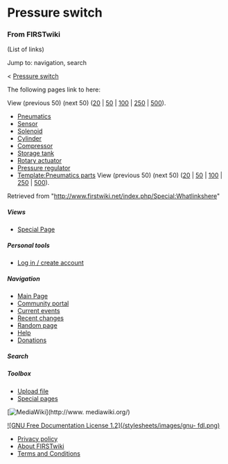# Pressure switch

### From FIRSTwiki

(List of links)

Jump to: navigation, search

&lt; [Pressure switch](/index.php?title=Pressure_switch&redirect=no "Pressure
switch" )  

The following pages link to here:

View (previous 50) (next 50)
([20](/index.php?title=Special:Whatlinkshere/Pressure_switch&limit=20&from=0
"Special:Whatlinkshere/Pressure switch" ) |
[50](/index.php?title=Special:Whatlinkshere/Pressure_switch&limit=50&from=0
"Special:Whatlinkshere/Pressure switch" ) |
[100](/index.php?title=Special:Whatlinkshere/Pressure_switch&limit=100&from=0
"Special:Whatlinkshere/Pressure switch" ) |
[250](/index.php?title=Special:Whatlinkshere/Pressure_switch&limit=250&from=0
"Special:Whatlinkshere/Pressure switch" ) |
[500](/index.php?title=Special:Whatlinkshere/Pressure_switch&limit=500&from=0
"Special:Whatlinkshere/Pressure switch" )).

  * [Pneumatics](/index.php/Pneumatics "Pneumatics" )
  * [Sensor](/index.php/Sensor "Sensor" )
  * [Solenoid](/index.php/Solenoid "Solenoid" )
  * [Cylinder](/index.php/Cylinder "Cylinder" )
  * [Compressor](/index.php/Compressor "Compressor" )
  * [Storage tank](/index.php/Storage_tank "Storage tank" )
  * [Rotary actuator](/index.php/Rotary_actuator "Rotary actuator" )
  * [Pressure regulator](/index.php/Pressure_regulator "Pressure regulator" )
  * [Template:Pneumatics parts](/index.php/Template:Pneumatics_parts "Template:Pneumatics parts" )
View (previous 50) (next 50)
([20](/index.php?title=Special:Whatlinkshere/Pressure_switch&limit=20&from=0
"Special:Whatlinkshere/Pressure switch" ) |
[50](/index.php?title=Special:Whatlinkshere/Pressure_switch&limit=50&from=0
"Special:Whatlinkshere/Pressure switch" ) |
[100](/index.php?title=Special:Whatlinkshere/Pressure_switch&limit=100&from=0
"Special:Whatlinkshere/Pressure switch" ) |
[250](/index.php?title=Special:Whatlinkshere/Pressure_switch&limit=250&from=0
"Special:Whatlinkshere/Pressure switch" ) |
[500](/index.php?title=Special:Whatlinkshere/Pressure_switch&limit=500&from=0
"Special:Whatlinkshere/Pressure switch" )).

Retrieved from "<http://www.firstwiki.net/index.php/Special:Whatlinkshere>"

##### Views

  * [Special Page](/index.php/Special:Whatlinkshere/Pressure_switch)

##### Personal tools

  * [Log in / create account](/index.php?title=Special:Userlogin&returnto=Special:Whatlinkshere)

[](/index.php/Main_Page "Main Page" )

##### Navigation

  * [Main Page](/index.php/Main_Page)
  * [Community portal](/index.php/FIRSTwiki:Community_portal)
  * [Current events](/index.php/Current_events)
  * [Recent changes](/index.php/Special:Recentchanges)
  * [Random page](/index.php/Special:Random)
  * [Help](/index.php/Help:Contents)
  * [Donations](/index.php/FIRSTwiki:Site_support)

##### Search



##### Toolbox

  * [Upload file](/index.php/Special:Upload)
  * [Special pages](/index.php/Special:Specialpages)

[![MediaWiki](/skins/common/images/poweredby_mediawiki_88x31.png)](http://www.
mediawiki.org/)

[![GNU Free Documentation License 1.2](/stylesheets/images/gnu-
fdl.png)](http://www.gnu.org/copyleft/fdl.html)

  * [Privacy policy](/index.php/FIRSTwiki:Privacy_policy "FIRSTwiki:Privacy policy" )
  * [About FIRSTwiki](/index.php/FIRSTwiki:About "FIRSTwiki:About" )
  * [Terms and Conditions](/index.php/FIRSTwiki:Terms_and_conditions "FIRSTwiki:Terms and conditions" )

